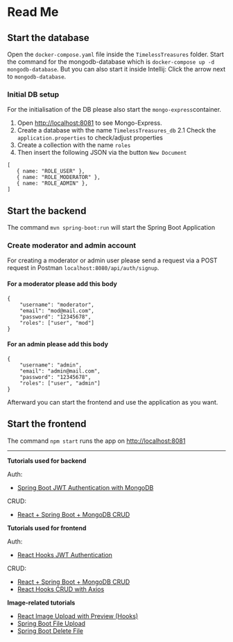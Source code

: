 # Read Me

## Start the database
Open the `docker-compose.yaml` file inside the `TimelessTreasures` folder. Start the command for the mongodb-database which is `docker-compose up -d mongodb-database`. But you can also start it inside Intellij: Click the arrow next to `mongodb-database`.

### Initial DB setup
For the initialisation of the DB please also start the `mongo-express`container.

1. Open [http://localhost:8081](http://localhost:8081) to see Mongo-Express.
2. Create a database with the name `TimelessTreasures_db`
   2.1 Check the `application.properties` to check/adjust properties
3. Create a collection with the name `roles`
4. Then insert the following JSON via the button `New Document`
```
[
   { name: "ROLE_USER" },
   { name: "ROLE_MODERATOR" },
   { name: "ROLE_ADMIN" },
]
```

## Start the backend
The command `mvn spring-boot:run` will start the Spring Boot Application

### Create moderator and admin account

For creating a moderator or admin user please send a request via a POST request in Postman `localhost:8080/api/auth/signup`.

#### For a moderator please add this body

```
{
    "username": "moderator",
    "email": "mod@mail.com",
    "password": "12345678",
    "roles": ["user", "mod"]
}
```

#### For an admin please add this body

```
{
    "username": "admin",
    "email": "admin@mail.com",
    "password": "12345678",
    "roles": ["user", "admin"]
}
```

Afterward you can start the frontend and use the application as you want.

## Start the frontend
The command `npm start` runs the app on [http://localhost:8081](http://localhost:8081)

---

**Tutorials used for backend**

Auth:
- [Spring Boot JWT Authentication with MongoDB](https://www.bezkoder.com/spring-boot-jwt-auth-mongodb/#Spring_Boot_JWT_Authentication_with_MongoDB_example)

CRUD:
- [React + Spring Boot + MongoDB CRUD](https://www.bezkoder.com/react-spring-boot-mongodb/)

**Tutorials used for frontend**

Auth:
- [React Hooks JWT Authentication](https://www.bezkoder.com/react-hooks-jwt-auth/)

CRUD:
- [React + Spring Boot + MongoDB CRUD](https://www.bezkoder.com/react-spring-boot-mongodb/)
- [React Hooks CRUD with Axios](https://www.bezkoder.com/react-hooks-crud-axios-api/)

**Image-related tutorials**

- [React Image Upload with Preview (Hooks)](https://www.bezkoder.com/react-image-upload-preview-hooks/)
- [Spring Boot File Upload](https://www.bezkoder.com/spring-boot-file-upload/)
- [Spring Boot Delete File](https://www.bezkoder.com/spring-boot-delete-file/)



